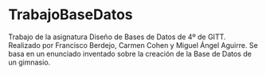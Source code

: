 # TrabajoBaseDatos
Trabajo de la asignatura Diseño de Bases de Datos de 4º de GITT. Realizado por Francisco Berdejo, Carmen Cohen y Miguel Ángel Aguirre. 
Se basa en un enunciado inventado sobre la creación de la Base de Datos de un gimnasio. 
